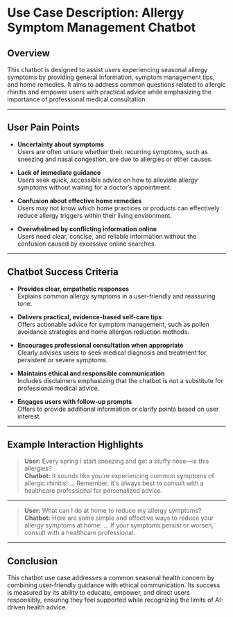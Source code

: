 # Use Case Description: Allergy Symptom Management Chatbot

## Overview
This chatbot is designed to assist users experiencing seasonal allergy symptoms by providing general information, symptom management tips, and home remedies. It aims to address common questions related to allergic rhinitis and empower users with practical advice while emphasizing the importance of professional medical consultation.

---

## User Pain Points

- **Uncertainty about symptoms**  
  Users are often unsure whether their recurring symptoms, such as sneezing and nasal congestion, are due to allergies or other causes.

- **Lack of immediate guidance**  
  Users seek quick, accessible advice on how to alleviate allergy symptoms without waiting for a doctor’s appointment.

- **Confusion about effective home remedies**  
  Users may not know which home practices or products can effectively reduce allergy triggers within their living environment.

- **Overwhelmed by conflicting information online**  
  Users need clear, concise, and reliable information without the confusion caused by excessive online searches.

---

## Chatbot Success Criteria

- **Provides clear, empathetic responses**  
  Explains common allergy symptoms in a user-friendly and reassuring tone.

- **Delivers practical, evidence-based self-care tips**  
  Offers actionable advice for symptom management, such as pollen avoidance strategies and home allergen reduction methods.

- **Encourages professional consultation when appropriate**  
  Clearly advises users to seek medical diagnosis and treatment for persistent or severe symptoms.

- **Maintains ethical and responsible communication**  
  Includes disclaimers emphasizing that the chatbot is not a substitute for professional medical advice.

- **Engages users with follow-up prompts**  
  Offers to provide additional information or clarify points based on user interest.

---

## Example Interaction Highlights

> **User:** Every spring I start sneezing and get a stuffy nose—is this allergies?  
> **Chatbot:** It sounds like you're experiencing common symptoms of allergic rhinitis! … Remember, it's always best to consult with a healthcare professional for personalized advice.

---

> **User:** What can I do at home to reduce my allergy symptoms?  
> **Chatbot:** Here are some simple and effective ways to reduce your allergy symptoms at home: … If your symptoms persist or worsen, consult with a healthcare professional.

---

## Conclusion

This chatbot use case addresses a common seasonal health concern by combining user-friendly guidance with ethical communication. Its success is measured by its ability to educate, empower, and direct users responsibly, ensuring they feel supported while recognizing the limits of AI-driven health advice.

